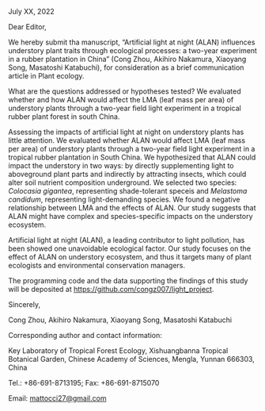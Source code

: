July XX, 2022

Dear Editor,

We hereby submit tha manuscript, “Artificial light at night (ALAN) influences understory plant traits through ecological processes: a two-year experiment in a rubber plantation in China” (Cong Zhou, Akihiro Nakamura, Xiaoyang Song, Masatoshi Katabuchi), for consideration as a brief communication article in Plant ecology.

What are the questions addressed or hypotheses tested?
We evaluated whether and how ALAN would affect the LMA (leaf mass per area) of understory plants through a two-year field light experiment in a tropical rubber plant forest in south China.

Assessing the impacts of artificial light at night on understory plants has little attention. 
We evaluated whether ALAN would affect LMA (leaf mass per area) of understory plants through a two-year field light experiment in a tropical rubber plantation in South China.
We hypothesized that ALAN could impact the understory in two ways: by directly supplementing light to aboveground plant parts and indirectly by attracting insects, which could alter soil nutrient composition underground.
We selected two species: *Colocasia gigantea*, representing shade-tolerant speceis and *Melastoma candidum*, representing light-demanding species.
We found a negative relationship between LMA and the effects of ALAN.
Our study suggests that ALAN might have complex and species-specific impacts on the understory ecosystem.


Artificial light at night (ALAN), a leading contributor to light pollution, has been showed one unavoidable ecological factor.
Our study focuses on the effect of ALAN on understory ecosystem, and thus it targets many of plant ecologists and environmental conservation managers.

The programming code and the data supporting the findings of this study will be deposited at https://github.com/congz007/light_project.

Sincerely,

Cong Zhou, Akihiro Nakamura, Xiaoyang Song, Masatoshi Katabuchi

Corresponding author and contact information:

Key Laboratory of Tropical Forest Ecology, Xishuangbanna Tropical Botanical Garden, Chinese Academy of Sciences, Mengla, Yunnan 666303, China

Tel.: +86-691-8713195; Fax: +86-691-8715070

Email: mattocci27@gmail.com